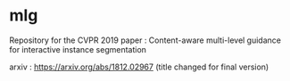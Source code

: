 # mlg
Repository for the CVPR 2019 paper : Content-aware multi-level guidance for interactive instance segmentation

arxiv : https://arxiv.org/abs/1812.02967 (title changed for final version) 

